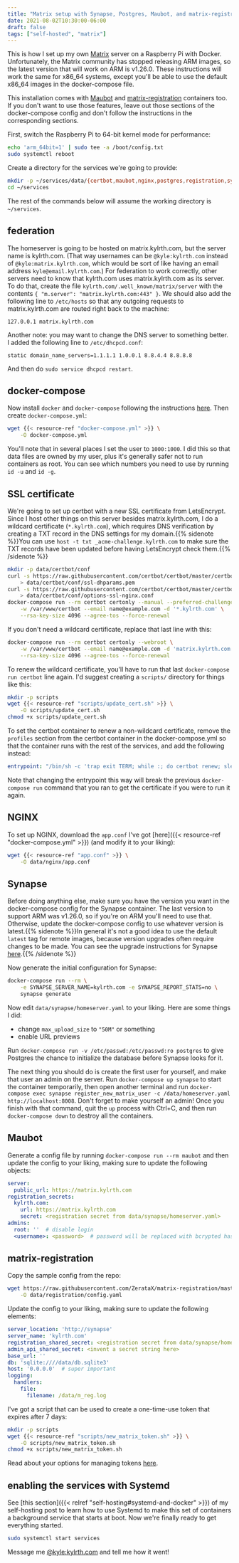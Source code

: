 ```yaml
---
title: "Matrix setup with Synapse, Postgres, Maubot, and matrix-registration"
date: 2021-08-02T10:30:00-06:00
draft: false
tags: ["self-hosted", "matrix"]
---
```


This is how I set up my own [Matrix](https://matrix.org) server on a Raspberry Pi with Docker. Unfortunately, the Matrix community has stopped releasing ARM images, so the latest version that will work on ARM is v1.26.0. These instructions will work the same for x86_64 systems, except you'll be able to use the default x86_64 images in the docker-compose file.

This installation comes with [Maubot](https://github.com/maubot/maubot) and [matrix-registration](https://github.com/ZerataX/matrix-registration) containers too. If you don't want to use those features, leave out those sections of the docker-compose config and don't follow the instructions in the corresponding sections.

First, switch the Raspberry Pi to 64-bit kernel mode for performance:

```sh
echo 'arm_64bit=1' | sudo tee -a /boot/config.txt
sudo systemctl reboot
```

Create a directory for the services we're going to provide:

```sh
mkdir -p ~/services/data/{certbot,maubot,nginx,postgres,registration,synapse,www}
cd ~/services
```

The rest of the commands below will assume the working directory is `~/services`.

## federation

The homeserver is going to be hosted on matrix.kylrth.com, but the server name is kylrth.com. (That way usernames can be `@kyle:kylrth.com` instead of `@kyle:matrix.kylrth.com`, which would be sort of like having an email address `kyle@email.kylrth.com`.) For federation to work correctly, other servers need to know that kylrth.com uses matrix.kylrth.com as its server. To do that, create the file `kylrth.com/.well_known/matrix/server` with the contents `{ "m.server": "matrix.kylrth.com:443" }`. We should also add the following line to `/etc/hosts` so that any outgoing requests to matrix.kylrth.com are routed right back to the machine:

```text
127.0.0.1 matrix.kylrth.com
```

Another note: you may want to change the DNS server to something better. I added the following line to `/etc/dhcpcd.conf`:

```text
static domain_name_servers=1.1.1.1 1.0.0.1 8.8.4.4 8.8.8.8
```

And then do `sudo service dhcpcd restart`.

## docker-compose

Now install `docker` and `docker-compose` following the instructions [here](https://devdojo.com/bobbyiliev/how-to-install-docker-and-docker-compose-on-raspberry-pi). Then create `docker-compose.yml`:

```sh
wget {{< resource-ref "docker-compose.yml" >}} \
    -O docker-compose.yml
```

You'll note that in several places I set the user to `1000:1000`. I did this so that data files are owned by my user, plus it's generally safer not to run containers as root. You can see which numbers you need to use by running `id -u` and `id -g`.

## SSL certificate

We're going to set up certbot with a new SSL certificate from LetsEncrypt. Since I host other things on this server besides matrix.kylrth.com, I do a wildcard certificate (`*.kylrth.com`), which requires DNS verification by creating a TXT record in the DNS settings for my domain.{{% sidenote %}}You can use `host -t txt _acme-challenge.kylrth.com` to make sure the TXT records have been updated before having LetsEncrypt check them.{{% /sidenote %}}

```sh
mkdir -p data/certbot/conf
curl -s https://raw.githubusercontent.com/certbot/certbot/master/certbot/certbot/ssl-dhparams.pem \
    > data/certbot/conf/ssl-dhparams.pem
curl -s https://raw.githubusercontent.com/certbot/certbot/master/certbot-nginx/certbot_nginx/_internal/tls_configs/options-ssl-nginx.conf \
    > data/certbot/conf/options-ssl-nginx.conf
docker-compose run --rm certbot certonly --manual --preferred-challenges=dns \
    -w /var/www/certbot --email name@example.com -d '*.kylrth.com' \
    --rsa-key-size 4096 --agree-tos --force-renewal
```

If you don't need a wildcard certificate, replace that last line with this:

```sh
docker-compose run --rm certbot certonly --webroot \
    -w /var/www/certbot --email name@example.com -d 'matrix.kylrth.com' \
    --rsa-key-size 4096 --agree-tos --force-renewal
```

To renew the wildcard certificate, you'll have to run that last `docker-compose run certbot` line again. I'd suggest creating a `scripts/` directory for things like this:

```sh
mkdir -p scripts
wget {{< resource-ref "scripts/update_cert.sh" >}} \
    -O scripts/update_cert.sh
chmod +x scripts/update_cert.sh
```

To set the certbot container to renew a non-wildcard certificate,  remove the `profiles` section from the certbot container in the docker-compose.yml so that the container runs with the rest of the services, and add the following instead:

```yaml
entrypoint: "/bin/sh -c 'trap exit TERM; while :; do certbot renew; sleep 12h & wait $${!}; done;'"
```

Note that changing the entrypoint this way will break the previous `docker-compose run` command that you ran to get the certificate if you were to run it again.

## NGINX

To set up NGINX, download the `app.conf` I've got [here]({{< resource-ref "docker-compose.yml" >}}) (and modify it to your liking):

```sh
wget {{< resource-ref "app.conf" >}} \
    -O data/nginx/app.conf
```

## Synapse

Before doing anything else, make sure you have the version you want in the docker-compose config for the Synapse container. The last version to support ARM was v1.26.0, so if you're on ARM you'll need to use that. Otherwise, update the docker-compose config to use whatever version is latest.{{% sidenote %}}In general it's not a good idea to use the default `latest` tag for remote images, because version upgrades often require changes to be made. You can see the upgrade instructions for Synapse [here](https://matrix-org.github.io/synapse/develop/upgrade).{{% /sidenote %}}

Now generate the initial configuration for Synapse:

```sh
docker-compose run --rm \
    -e SYNAPSE_SERVER_NAME=kylrth.com -e SYNAPSE_REPORT_STATS=no \
    synapse generate
```

Now edit `data/synapse/homeserver.yaml` to your liking. Here are some things I did:

- change `max_upload_size` to `"50M"` or something
- enable URL previews

Run `docker-compose run -v /etc/passwd:/etc/passwd:ro postgres` to give Postgres the chance to initialize the database before Synapse looks for it.

The next thing you should do is create the first user for yourself, and make that user an admin on the server. Run `docker-compose up synapse` to start the container temporarily, then open another terminal and run `docker-compose exec synapse register_new_matrix_user -c /data/homeserver.yaml http://localhost:8008`. Don't forget to make yourself an admin! Once you finish with that command, quit the `up` process with Ctrl+C, and then run `docker-compose down` to destroy all the containers.

## Maubot

Generate a config file by running `docker-compose run --rm maubot` and then update the config to your liking, making sure to update the following objects:

```yaml
server:
  public_url: https://matrix.kylrth.com
registration_secrets:
  kylrth.com:
    url: https://matrix.kylrth.com
    secret: <registration secret from data/synapse/homeserver.yaml>
admins:
  root: ''  # disable login
  <username>: <password>  # password will be replaced with bcrypted hash on startup
```

## matrix-registration

Copy the sample config from the repo:

```sh
wget https://raw.githubusercontent.com/ZerataX/matrix-registration/master/config.sample.yaml \
    -O data/registration/config.yaml
```

Update the config to your liking, making sure to update the following elements:

```yaml
server_location: 'http://synapse'
server_name: 'kylrth.com'
registration_shared_secret: <registration secret from data/synapse/homeserver.yaml>
admin_api_shared_secret: <invent a secret string here>
base_url: ''
db: 'sqlite:////data/db.sqlite3'
host: '0.0.0.0'  # super important
logging:
  handlers:
    file:
      filename: /data/m_reg.log
```

I've got a script that can be used to create a one-time-use token that expires after 7 days:

```sh
mkdir -p scripts
wget {{< resource-ref "scripts/new_matrix_token.sh" >}} \
    -O scripts/new_matrix_token.sh
chmod +x scripts/new_matrix_token.sh
```

Read about your options for managing tokens [here](https://github.com/ZerataX/matrix-registration/wiki/api#creating-a-new-token).

## enabling the services with Systemd

See [this section]({{< relref "self-hosting#systemd-and-docker" >}}) of my self-hosting post to learn how to use Systemd to make this set of containers a background service that starts at boot. Now we're finally ready to get everything started.

```sh
sudo systemctl start services
```

Message me [@kyle:kylrth.com](https://matrix.to/#/@kyle:kylrth.com) and tell me how it went!
